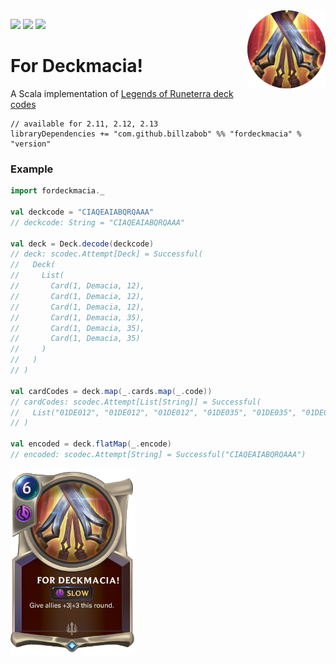 <img align="right" src="https://github.com/Billzabob/ForDeckmacia/blob/master/src/main/resources/demacia.png" height="125px" style="padding-left: 20px"/>


[![](https://github.com/Billzabob/ForDeckmacia/workflows/build/badge.svg)](https://github.com/Billzabob/ForDeckmacia/actions?query=workflow%3Abuild)
[![](https://codecov.io/gh/Billzabob/ForDeckmacia/branch/master/graph/badge.svg)](https://codecov.io/gh/Billzabob/ForDeckmacia)
[![](https://img.shields.io/nexus/r/com.github.billzabob/fordeckmacia_2.13?color=success&nexusVersion=2&server=https%3A%2F%2Foss.sonatype.org)](https://oss.sonatype.org/content/repositories/releases/com/github/billzabob/fordeckmacia_2.13)

# For Deckmacia!

A Scala implementation of [Legends of Runeterra deck codes](https://developer.riotgames.com/docs/lor#deck-codes)

```
// available for 2.11, 2.12, 2.13
libraryDependencies += "com.github.billzabob" %% "fordeckmacia" % "version"
```

### Example ###

```scala
import fordeckmacia._

val deckcode = "CIAQEAIABQRQAAA"
// deckcode: String = "CIAQEAIABQRQAAA"

val deck = Deck.decode(deckcode)
// deck: scodec.Attempt[Deck] = Successful(
//   Deck(
//     List(
//       Card(1, Demacia, 12),
//       Card(1, Demacia, 12),
//       Card(1, Demacia, 12),
//       Card(1, Demacia, 35),
//       Card(1, Demacia, 35),
//       Card(1, Demacia, 35)
//     )
//   )
// )

val cardCodes = deck.map(_.cards.map(_.code))
// cardCodes: scodec.Attempt[List[String]] = Successful(
//   List("01DE012", "01DE012", "01DE012", "01DE035", "01DE035", "01DE035")
// )

val encoded = deck.flatMap(_.encode)
// encoded: scodec.Attempt[String] = Successful("CIAQEAIABQRQAAA")
```

<img src="https://github.com/Billzabob/ForDeckmacia/blob/master/src/main/resources/ForDeckmacia.png" height="300px"/>

